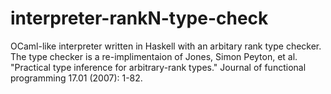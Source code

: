 # interpreter-rankN-type-check
OCaml-like interpreter written in Haskell with an arbitary rank type checker.
The type checker is a re-implimentaion of Jones, Simon Peyton, et al. "Practical type inference for arbitrary-rank types." Journal of functional programming 17.01 (2007): 1-82.
